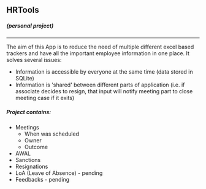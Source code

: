 ## HRTools 
##### (personal project)
---


The aim of this App is to reduce the need of multiple different excel based trackers and have all the important employee information in one place.
It solves several issues:
- Information is accessible by everyone at the same time (data stored in SQLite)
- Information is 'shared' between different parts of application (i.e. if associate decides to resign, that input will notify meeting part to close 
meeting case if it exits)

##### Project contains:

- Meetings
  - When was scheduled
  - Owner
  - Outcome
- AWAL
- Sanctions
- Resignations
- LoA (Leave of Absence) - pending
- Feedbacks - pending
